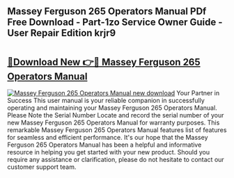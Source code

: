 ## Massey Ferguson 265 Operators Manual PDf Free Download - Part-1zo Service Owner Guide - User Repair Edition krjr9

# <h2><a href="http://bc93350.oget.top/?id=Massey+Ferguson+265+Operators+Manual">🔗Download New 👉🔴 Massey Ferguson 265 Operators Manual</a></h2>

[![Massey Ferguson 265 Operators Manual new download](https://i.imgur.com/5g1atiW.png)](http://bc93350.oget.top/?id=Massey+Ferguson+265+Operators+Manual)
Your Partner in Success This user manual is your reliable companion in successfully operating and maintaining your Massey Ferguson 265 Operators Manual. Please Note the Serial Number Locate and record the serial number of your new Massey Ferguson 265 Operators Manual for warranty purposes. This remarkable Massey Ferguson 265 Operators Manual features list of features for seamless and efficient performance. It's our hope that the Massey Ferguson 265 Operators Manual has been a helpful and informative resource in helping you get started with your new product. Should you require any assistance or clarification, please do not hesitate to contact our customer support team.
